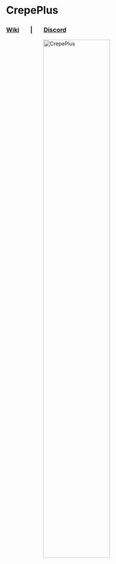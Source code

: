 # CrepePlus
### [Wiki](https://github.com/Midrooms/CrepePlus/wiki)ㅤㅤ|ㅤㅤ[Discord](https://discord.gg/jv4DBYFFbd)   
<img 
    style="display: block; 
           margin-left: auto;
           margin-right: auto;
           width: 60%;"
           src="https://user-images.githubusercontent.com/108638658/196222624-51781697-3d37-4302-b88b-e9cad45c5a2c.png" 
    alt="CrepePlus">
</img>
